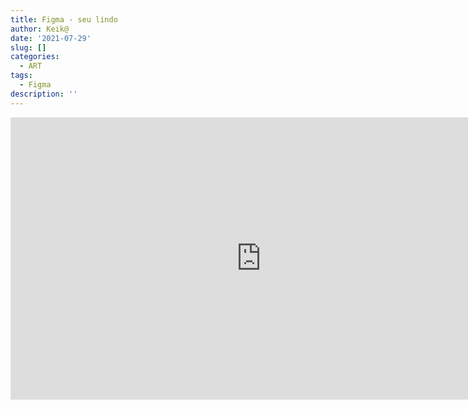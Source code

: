 ```yaml
---
title: Figma - seu lindo
author: Keik@
date: '2021-07-29'
slug: []
categories:
  - ART
tags:
  - Figma
description: ''
---
```



<iframe style="border: 1px solid rgba(0, 0, 0, 0.1);" width="800" height="450" src="https://www.figma.com/embed?embed_host=share&url=https%3A%2F%2Fwww.figma.com%2Ffile%2FqZHVsnWAw5OyJWmVnIQWpE%2FUntitled%3Fnode-id%3D0%253A1" allowfullscreen></iframe>
